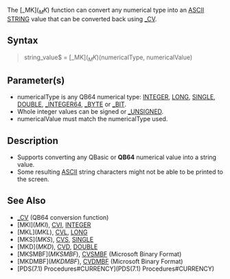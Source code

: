 The [_MK$](_MK$) function can convert any numerical type into an [ASCII](ASCII) [STRING](STRING) value that can be converted back using [_CV](_CV).


## Syntax

> string_value$ = [_MK$](_MK$)(numericalType, numericalValue)


## Parameter(s)

* numericalType is any QB64 numerical type: [INTEGER](INTEGER), [LONG](LONG), [SINGLE](SINGLE), [DOUBLE](DOUBLE), [_INTEGER64](_INTEGER64), [_BYTE](_BYTE) or [_BIT](_BIT).
* Whole integer values can be signed or [_UNSIGNED](_UNSIGNED).
* numericalValue must match the numericalType used.


## Description

* Supports converting any QBasic or **QB64** numerical value into a string value. 
* Some resulting [ASCII](ASCII) string characters might not be able to be printed to the screen.


## See Also

* [_CV](_CV) (QB64 conversion function)
* [MKI$](MKI$), [CVI](CVI), [INTEGER](INTEGER)
* [MKL$](MKL$), [CVL](CVL), [LONG](LONG)
* [MKS$](MKS$), [CVS](CVS), [SINGLE](SINGLE)
* [MKD$](MKD$), [CVD](CVD), [DOUBLE](DOUBLE)
* [MKSMBF$](MKSMBF$), [CVSMBF](CVSMBF) (Microsoft Binary Format)
* [MKDMBF$](MKDMBF$), [CVDMBF](CVDMBF) (Microsoft Binary Format)
* [PDS(7.1) Procedures#CURRENCY](PDS(7.1) Procedures#CURRENCY)




